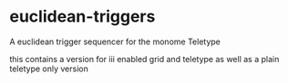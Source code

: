 # euclidean-triggers
A euclidean trigger sequencer for the monome Teletype

this contains a version for iii enabled grid and teletype as well as a plain teletype only version

